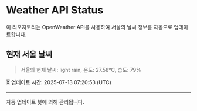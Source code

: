 
# Weather API Status

이 리포지토리는 OpenWeather API를 사용하여 서울의 날씨 정보를 자동으로 업데이트합니다.

## 현재 서울 날씨
> 서울의 현재 날씨: light rain, 온도: 27.58°C, 습도: 79%

⏳ 업데이트 시간: 2025-07-13 07:20:53 (UTC)

---
자동 업데이트 봇에 의해 관리됩니다.
